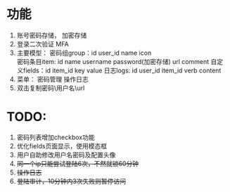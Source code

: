 
# 功能
1) 账号密码存储， 加密存储
2) 登录二次验证 MFA 
3) 主要模型： 
    密码组group：id user_id name icon    
    密码条目item: id name username password(加密存储) url comment
    自定义fields：id item_id key value
    日志logs: id user_id item_id verb content     
4) 菜单：
    密码管理
    操作日志
5) 双击复制密码\用户名\url

# TODO:
   1) 密码列表增加checkbox功能
   2) 优化fields页面显示，使用模态框
   3) 用户自助修改用户名密码及配置头像
   4) ~~同一个ip只能尝试登陆6次，不然就锁60分钟~~
   5) ~~操作日志~~
   6) ~~登陆审计，10分钟内3次失败则暂停访问~~
